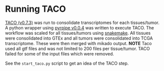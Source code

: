 # Running TACO
[TACO (v0.7.3)](https://tacorna.github.io/) was run to consolidate transcriptomes for each tissues/tumor.
A python wrapper using [pyrpipe v0.0.4](https://github.com/urmi-21/pyrpipe) was written to execute TACO.
The workflow was scaled for all tissues/tumors using [snakemake](https://snakemake.readthedocs.io/en/stable/).
All tissues were consolidated into GTEx and all tumors were consolidated into TCGA transcriptome. These were then merged with mikado output.
**NOTE** Taco used all gtf files and was not limited to 200 files per tissue/tumor. TACO failed for some of the input files which were removed.

See the `start_taco.py` script to get an idea of the TACO step.